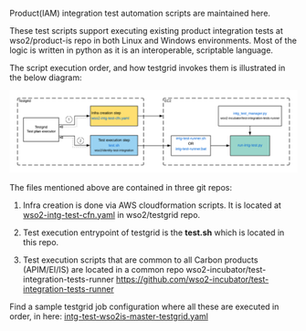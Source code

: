 Product(IAM) integration test automation scripts are maintained here.

These test scripts support executing existing product integration tests at wso2/product-is repo
in both Linux and Windows environments. Most of the logic is written in python as it is
an interoperable, scriptable language.

The script execution order, and how testgrid invokes them is illustrated in the below diagram:

![Testgrid-intg-test-execution-flow image](Testgrid-intg-test-execution-flow.png)


The files mentioned above are contained in three git repos:

1. Infra creation is done via AWS cloudformation scripts.
It is located at
[wso2-intg-test-cfn.yaml](https://github.com/wso2/testgrid/blob/33ecb6d76b6397963273574338ffa8aa5d223c93/jobs/intg-test-resources/wso2-intg-test-cfn.yaml) in wso2/testgrid repo.

2. Test execution entrypoint of testgrid is the **test.sh** which is located
in this repo.

3. Test execution scripts that are common to all Carbon products (APIM/EI/IS)
are located in a common repo wso2-incubator/test-integration-tests-runner
 https://github.com/wso2-incubator/test-integration-tests-runner

 Find a sample testgrid job configuration where all these are executed in
 order, in here:
 [intg-test-wso2is-master-testgrid.yaml](https://github.com/wso2/testgrid-job-configs/blob/7369823b79df8bb6626a80cb872b0a7ee3c9a550/RELEASES/intg-test-wso2is-master-testgrid.yaml)
